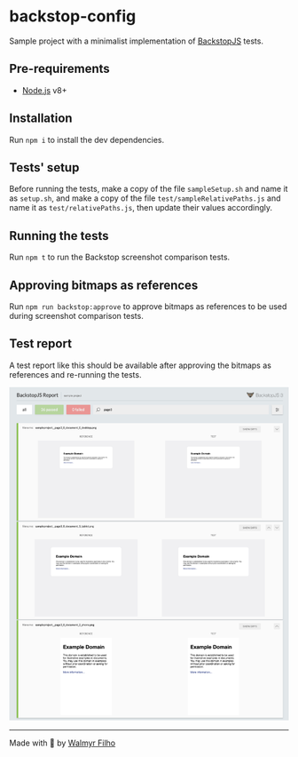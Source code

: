 # backstop-config

Sample project with a minimalist implementation of [BackstopJS](https://github.com/garris/BackstopJS) tests.

## Pre-requirements

- [Node.js](https://nodejs.org/) v8+

## Installation

Run `npm i` to install the dev dependencies.

## Tests' setup

Before running the tests, make a copy of the file `sampleSetup.sh` and name it as `setup.sh`, and make a copy of the file `test/sampleRelativePaths.js` and name it as `test/relativePaths.js`, then update their values accordingly.

## Running the tests

Run `npm t` to run the Backstop screenshot comparison tests.

## Approving bitmaps as references

Run `npm run backstop:approve` to approve bitmaps as references to be used during screenshot comparison tests.

## Test report

A test report like this should be available after approving the bitmaps as references and re-running the tests.

![BackstopJS html report](./assets/backstopjs-report.png)

___

Made with 💚 by [Walmyr Filho](http://walmyr-filho.com)
